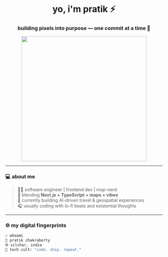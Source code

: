 <!-- ⚡ Cult-Coded README ⚡ -->
<h1 align="center">yo, i'm pratik ⚡</h1>
<h3 align="center">building pixels into purpose — one commit at a time 🧠</h3>

<p align="center">
  <img src="https://media.tenor.com/7H0t5w8GsbIAAAAC/hacker-hacking.gif" width="400"/>
</p>

---

### 💻 about me
> 👨‍💻 software engineer | frontend dev | map-nerd  
> 🚀 blending **Next.js + TypeScript + maps + vibes**  
> 🧭 currently building AI-driven travel & geospatial experiences  
> 🎧 usually coding with lo-fi beats and existential thoughts  

---

### ⚙️ my digital fingerprints

```bash
> whoami
👤 pratik chakraborty
🌐 silchar, india
💬 tech cult: "code. ship. repeat."
